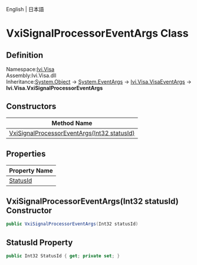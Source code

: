 English | 日本語

# VxiSignalProcessorEventArgs Class

## Definition
Namespace:[Ivi.Visa](../Visa.md)<BR>
Assembly:Ivi.Visa.dll<BR>
Inheritance:[System.Object](https://learn.microsoft.com/en-us/dotnet/api/system.object) -> [System.EventArgs](https://learn.microsoft.com/en-us/dotnet/api/system.eventargs) -> [Ivi.Visa.VisaEventArgs](Ivi.Visa.VisaEventArgs.md) -> **Ivi.Visa.VxiSignalProcessorEventArgs**

## Constructors

|Method Name|
|---|
|[VxiSignalProcessorEventArgs(Int32 statusId)](#VxiSignalProcessorEventArgsInt32-statusId-constructor)|

## Properties

|Property Name|
|---|
|[StatusId](#StatusId-Property)|

## VxiSignalProcessorEventArgs(Int32 statusId) Constructor
```C#
public VxiSignalProcessorEventArgs(Int32 statusId)
```
## StatusId Property
```C#
public Int32 StatusId { get; private set; }
```
